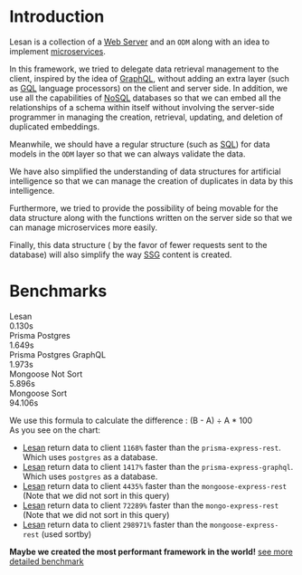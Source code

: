 # Introduction
Lesan is a collection of a [Web Server](https://developer.mozilla.org/en-US/docs/Learn/Common_questions/What_is_a_web_server) and an `ODM` along with an idea to implement [microservices](https://www.ibm.com/cloud/learn/microservices).

In this framework, we tried to delegate data retrieval management to the client, inspired by the idea of [​​GraphQL](https://graphql.org/), without adding an extra layer (such as [GQL](https://en.wikipedia.org/wiki/Graph_Query_Language) language processors) on the client and server side. In addition, we use all the capabilities of [NoSQL](https://en.wikipedia.org/wiki/NoSQL) databases so that we can embed all the relationships of a schema within itself without involving the server-side programmer in managing the creation, retrieval, updating, and deletion of duplicated embeddings.

Meanwhile, we should have a regular structure (such as [SQL](https://en.wikipedia.org/wiki/SQL)) for data models in the `ODM` layer so that we can always validate the data.

We have also simplified the understanding of data structures for artificial intelligence so that we can manage the creation of duplicates in data by this intelligence.

Furthermore, we tried to provide the possibility of being movable for the data structure along with the functions written on the server side so that we can manage microservices more easily.

Finally, this data structure ( by the favor of fewer requests sent to the database) will also simplify the way [SSG](https://en.wikipedia.org/wiki/Static_site_generator) content is created.

# Benchmarks

<div class="animation-container">
  <section class="animation-item lesan">
    <span class="title">Lesan</span>
    <div class="details">
      <span class="chart"></span>
      <span class="time">0.130s</span>
    </div>
  </section>
  <section class="animation-item prisma-postgres">
    <span class="title">Prisma Postgres</span>
    <div class="details">
      <span class="chart"></span>
      <span class="time">1.649s</span>
    </div>
  </section>
  <section class="animation-item prisma-postgres-graphql">
    <span class="title">Prisma Postgres GraphQL</span>
    <div class="details">
      <span class="chart"></span>
      <span class="time">1.973s</span>
    </div>
  </section>
  <section class="animation-item mongoose-no-sort">
    <span class="title">Mongoose Not Sort</span>
    <div class="details">
      <span class="chart"></span>
      <span class="time">5.896s</span>
    </div>
  </section>
  <section class="animation-item mongoose-sort">
    <span class="title">Mongoose Sort</span>
    <div class="details">
      <span class="line"></span>
      <span class="chart"></span>
      <span class="time">94.106s</span>
    </div>
  </section>
</div>

 
 We use this formula to calculate the difference : (B - A) ÷ A * 100  
 As you see on the chart:
 - [Lesan](https://github.com/MiaadTeam/lesan) return data to client `1168%` faster than the `prisma-express-rest`. Which uses `postgres` as a database.
 - [Lesan](https://github.com/MiaadTeam/lesan) return data to client `1417%` faster than the `prisma-express-graphql`. Which uses `postgres` as a database.
 - [Lesan](https://github.com/MiaadTeam/lesan) return data to client `4435%` faster than the `mongoose-express-rest` (Note that we did not sort in this query)
 - [Lesan](https://github.com/MiaadTeam/lesan) return data to client `72289%` faster than the `mongo-express-rest` (Note that we did not sort in this query)
 - [Lesan](https://github.com/MiaadTeam/lesan) return data to client `298971%` faster than the `mongoose-express-rest` (used sortby)

**Maybe we created the most performant framework in the world!** [see more detailed benchmark](https://github.com/MiaadTeam/benchmark)
